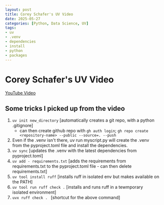 ```yaml
---
layout: post
title: Corey Schafer's UV Video
date: 2025-05-27
categories: [Python, Data Science, UV]
tags:
- uv
- .venv
- dependencies
- install
- python
- packages
---
```


# Corey Schafer's UV Video

[YouTube Video](https://www.youtube.com/watch?v=AMdG7IjgSPM&t=2s)

## Some tricks I picked up from the video

1. ```uv init new_directory``` [automatically creates a git repo, with a python .gitignore]
    - can then create github repo with ```gh auth login```; ```gh repo create <repository-name> --public --source=. --push``` 
2. Even if the .venv isn't there, uv run myscript.py will create the .venv from the pyproject.toml file and install the dependencies.
3. ```uv sync``` [updates the .venv with the latest dependencies from pyproject.toml]
4. ```uv add - requirements.txt``` [adds the requirements from requirements.txt to the pyproject.toml file - can then delete requirements.txt]
5. ```uv tool install ruff``` [installs ruff in isolated env but makes available on the PATH]
6. ```uv tool run ruff check .``` [installs and runs ruff in a tewmporary isolated environment]
7. ```uvx ruff check . ``` [shortcut for the above command]

